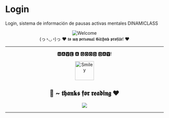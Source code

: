 # Login
Login, sistema de información de pausas activas mentales DINAMICLASS
<div align="center">
<img src="https://github.com/fnky/fnky/raw/fnky/img/welcome-fire.gif" alt="Welcome" align="center">
</div>

<div align="center">
(っ◔◡◔)っ ♥ 𝖙𝖔 𝖒𝖞 𝖕𝖊𝖗𝖘𝖔𝖓𝖆𝖑 𝕲𝖎𝖙𝕳𝖚𝖇 𝖕𝖗𝖔𝖋𝖎𝖑𝖊! ♥
</div>
<hr>

<div align="center">
<p>🅷🅰🆅🅴 🅰 🅶🅾🅾🅳 🅳🅰🆈!</p>
<div>
<img src="https://raw.githubusercontent.com/innng/innng/master/assets/kyubey.gif" alt="Smiley" align="center" height="60">
</div>
</div>
<div>
<h2 align = "center"> 💖 ~ 𝖙𝖍𝖆𝖓𝖐𝖘 𝖋𝖔𝖗 𝖗𝖊𝖆𝖉𝖎𝖓𝖌 ♥  </h2>
<div align = "center">
<img src = "https://i.imgur.com/jx17oHT.gif">
</div>
<hr>
</div>
</div>
